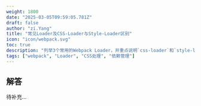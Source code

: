 ```yaml
---
weight: 1800
date: "2025-03-05T09:59:05.781Z"
draft: false
author: "zi.Yang"
title: "常见Loader及CSS-Loader与Style-Loader区别"
icon: "icon/webpack.svg"
toc: true
description: "列举3个常用的Webpack Loader，并重点说明`css-loader`和`style-loader`的功能差异，以及为何通常需要同时使用它们？"
tags: ["webpack", "Loader", "CSS处理", "依赖管理"]
---
```


## 解答

待补充...
